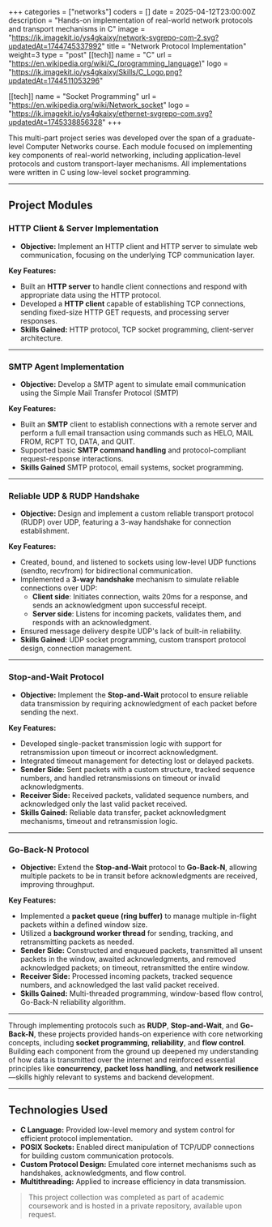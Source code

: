 +++
categories = ["networks"]
coders = []
date = 2025-04-12T23:00:00Z
description = "Hands-on implementation of real-world network protocols and transport mechanisms in C"
image = "https://ik.imagekit.io/ys4gkaixy/network-svgrepo-com-2.svg?updatedAt=1744745337992"
title = "Network Protocol Implementation"
weight=3
type = "post"
[[tech]]
name = "C"
url = "https://en.wikipedia.org/wiki/C_(programming_language)"
logo = "https://ik.imagekit.io/ys4gkaixy/Skills/C_Logo.png?updatedAt=1744511053296"

[[tech]]
name = "Socket Programming"
url = "https://en.wikipedia.org/wiki/Network_socket"
logo = "https://ik.imagekit.io/ys4gkaixy/ethernet-svgrepo-com.svg?updatedAt=1745338856328"
+++

This multi-part project series was developed over the span of a graduate-level Computer Networks course. Each module focused on implementing key components of real-world networking, including application-level protocols and custom transport-layer mechanisms. All implementations were written in C using low-level socket programming.

---

## Project Modules

### HTTP Client & Server Implementation

- **Objective:** Implement an HTTP client and HTTP server to simulate web communication, focusing on the underlying TCP communication layer.
  
**Key Features:**
- Built an **HTTP server** to handle client connections and respond with appropriate data using the HTTP protocol.
- Developed a **HTTP client** capable of establishing TCP connections, sending fixed-size HTTP GET requests, and processing server responses.
- **Skills Gained:** HTTP protocol, TCP socket programming, client-server architecture.

---

### SMTP Agent Implementation

- **Objective:** Develop a SMTP agent to simulate email communication using the Simple Mail Transfer Protocol (SMTP)

**Key Features:**
- Built an **SMTP** client to establish connections with a remote server and perform a full email transaction using commands such as HELO, MAIL FROM, RCPT TO, DATA, and QUIT.
- Supported basic **SMTP command handling** and protocol-compliant request-response interactions.
- **Skills Gained** SMTP protocol, email systems, socket programming.

---

### Reliable UDP & RUDP Handshake

- **Objective:** Design and implement a custom reliable transport protocol (RUDP) over UDP, featuring a 3-way handshake for connection establishment.

**Key Features:**
- Created, bound, and listened to sockets using low-level UDP functions (sendto, recvfrom) for bidirectional communication.
- Implemented a **3-way handshake** mechanism to simulate reliable connections over UDP:
    - **Client side**: Initiates connection, waits 20ms for a response, and sends an acknowledgment upon successful receipt.
    - **Server side**: Listens for incoming packets, validates them, and responds with an acknowledgment.
- Ensured message delivery despite UDP's lack of built-in reliability.
- **Skills Gained**: UDP socket programming, custom transport protocol design, connection management.
---

### Stop-and-Wait Protocol

- **Objective:**  Implement the **Stop-and-Wait** protocol to ensure reliable data transmission by requiring acknowledgment of each packet before sending the next.
  
**Key Features:**
- Developed single-packet transmission logic with support for retransmission upon timeout or incorrect acknowledgment.
- Integrated timeout management for detecting lost or delayed packets.
- **Sender Side:** Sent packets with a custom structure, tracked sequence numbers, and handled retransmissions on timeout or invalid acknowledgments.
- **Receiver Side:** Received packets, validated sequence numbers, and acknowledged only the last valid packet received.
- **Skills Gained:** Reliable data transfer, packet acknowledgment mechanisms, timeout and retransmission logic.

---

### Go-Back-N Protocol

- **Objective:** Extend the **Stop-and-Wait** protocol to **Go-Back-N**, allowing multiple packets to be in transit before acknowledgments are received, improving throughput.
  
**Key Features:**
- Implemented a **packet queue (ring buffer)** to manage multiple in-flight packets within a defined window size.
- Utilized a **background worker thread** for sending, tracking, and retransmitting packets as needed.
- **Sender Side:** Constructed and enqueued packets, transmitted all unsent packets in the window, awaited acknowledgments, and removed acknowledged packets; on timeout, retransmitted the entire window.
- **Receiver Side:** Processed incoming packets, tracked sequence numbers, and acknowledged the last valid packet received.
- **Skills Gained:** Multi-threaded programming, window-based flow control, Go-Back-N reliability algorithm.

---

Through implementing protocols such as **RUDP**, **Stop-and-Wait**, and **Go-Back-N**, these projects provided hands-on experience with core networking concepts, including **socket programming**, **reliability**, and **flow control**. Building each component from the ground up deepened my understanding of how data is transmitted over the internet and reinforced essential principles like **concurrency**, **packet loss handling**, and **network resilience**—skills highly relevant to systems and backend development.

---

## Technologies Used

- **C Language:** Provided low-level memory and system control for efficient protocol implementation.
- **POSIX Sockets:** Enabled direct manipulation of TCP/UDP connections for building custom communication protocols.
- **Custom Protocol Design:** Emulated core internet mechanisms such as handshakes, acknowledgments, and flow control.
- **Multithreading:** Applied to increase efficiency in data transmission.

> This project collection was completed as part of academic coursework and is hosted in a private repository, available upon request.
